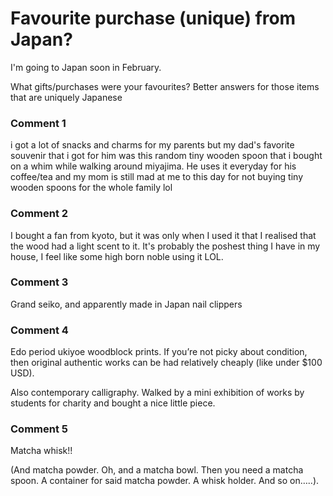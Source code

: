 # Favourite purchase (unique) from Japan?

I'm going to Japan soon in February.

What gifts/purchases were your favourites? Better answers for those items that are uniquely Japanese

### Comment 1

i got a lot of snacks and charms for my parents but my dad's favorite souvenir that i got for him was this random tiny wooden spoon that i bought on a whim while walking around miyajima. He uses it everyday for his coffee/tea and my mom is still mad at me to this day for not buying tiny wooden spoons for the whole family lol

### Comment 2

I bought a fan from kyoto, but it was only when I used it that I realised that the wood had a light scent to it. It's probably the poshest thing I have in my house, I feel like some high born noble using it LOL.

### Comment 3

Grand seiko, and apparently made in Japan nail clippers

### Comment 4

Edo period ukiyoe woodblock prints. If you’re not picky about condition, then original authentic works can be had relatively cheaply (like under $100 USD).

Also contemporary calligraphy. Walked by a mini exhibition of works by students for charity and bought a nice little piece.

### Comment 5

Matcha whisk!! 

(And matcha powder. Oh, and a matcha bowl. Then you need a matcha spoon. A container for said matcha powder. A whisk holder. And so on…..).


